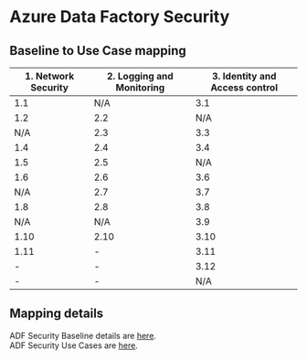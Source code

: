 # Azure Data Factory Security
## Baseline to Use Case mapping
| 1. Network Security | 2. Logging and Monitoring | 3. Identity and Access control |
| ------------------- | ------------------------- | ------------------------------ |
| 1.1  | N/A  | 3.1  |
| 1.2  | 2.2  | N/A  |
| N/A  | 2.3  | 3.3  |
| 1.4  | 2.4  | 3.4  |
| 1.5  | 2.5  | N/A  |
| 1.6  | 2.6  | 3.6  |
| N/A  | 2.7  | 3.7  |
| 1.8  | 2.8  | 3.8  |
| N/A  | N/A  | 3.9  |
| 1.10 | 2.10 | 3.10 |
| 1.11 | -    | 3.11 |
| -    | -    | 3.12 |
| -    | -    | N/A  |

## Mapping details
ADF Security Baseline details are [here](adf-security-baseline.md). \
ADF Security Use Cases are [here](adf-security-usecase.md).
